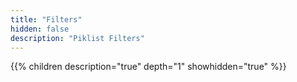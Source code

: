 ```yaml
---
title: "Filters"
hidden: false
description: "Piklist Filters"
---
```


{{% children description="true" depth="1" showhidden="true" %}}
